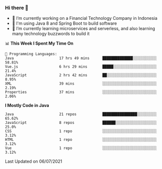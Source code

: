 ### Hi there 👋

<!--
**mazzama/mazzama** is a ✨ _special_ ✨ repository because its `README.md` (this file) appears on your GitHub profile.

Here are some ideas to get you started:

- 🔭 I’m currently working on ...
- 🌱 I’m currently learning ...
- 👯 I’m looking to collaborate on ...
- 🤔 I’m looking for help with ...
- 💬 Ask me about ...
- 📫 How to reach me: ...
- 😄 Pronouns: ...
- ⚡ Fun fact: ...
-->

- 🔭 I’m currently working on a Financial Technology Company in Indonesia
- :gun: I'm using Java 8 and Spring Boot to build software
- 🌱 I’m currently learning microservices and serverless, and also learning many technology buzzwords to build it

<!--START_SECTION:waka-->
📊 **This Week I Spent My Time On** 

```text
💬 Programming Languages: 
Java                     17 hrs 49 mins      ██████████████░░░░░░░░░░░   58.81% 
Vue.js                   6 hrs 29 mins       █████░░░░░░░░░░░░░░░░░░░░   21.4% 
JavaScript               2 hrs 42 mins       ██░░░░░░░░░░░░░░░░░░░░░░░   8.95% 
XML                      39 mins             ░░░░░░░░░░░░░░░░░░░░░░░░░   2.19% 
Properties               37 mins             ░░░░░░░░░░░░░░░░░░░░░░░░░   2.06%

```

**I Mostly Code in Java** 

```text
Java                     21 repos            ████████████████░░░░░░░░░   65.62% 
JavaScript               8 repos             ██████░░░░░░░░░░░░░░░░░░░   25.0% 
CSS                      1 repo              ░░░░░░░░░░░░░░░░░░░░░░░░░   3.12% 
HTML                     1 repo              ░░░░░░░░░░░░░░░░░░░░░░░░░   3.12% 
Vue                      1 repo              ░░░░░░░░░░░░░░░░░░░░░░░░░   3.12%

```



 Last Updated on 06/07/2021
<!--END_SECTION:waka-->